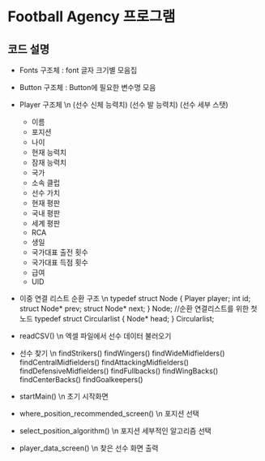 # Football Agency 프로그램

## 코드 설명

- Fonts 구조체 : font 글자 크기별 모음집

- Button 구조체 : Button에 필요한 변수명 모음

- Player 구조체 \n
  (선수 신체 능력치) (선수 발 능력치) (선수 세부 스탯)
  - 이름
  - 포지션
  - 나이
  - 현재 능력치
  - 잠재 능력치
  - 국가
  - 소속 클럽
  - 선수 가치
  - 현재 평판
  - 국내 평판
  - 세계 평판
  - RCA
  - 생일
  - 국가대표 출전 횟수
  - 국가대표 득점 횟수
  - 급여
  - UID

- 이중 연결 리스트 순환 구조 \n
  typedef struct Node {
    Player player;
    int id;
    struct Node* prev;
    struct Node* next;
  } Node;
  //순환 연결리스트를 위한 첫 노드 
  typedef struct Circularlist {
    Node* head;
  } Circularlist;

- readCSV() \n
  엑셀 파일에서 선수 데이터 불러오기

- 선수 찾기 \n
  findStrikers()
  findWingers()
  findWideMidfielders()
  findCentralMidfielders()
  findAttackingMidfielders()
  findDefensiveMidfielders()
  findFullbacks()
  findWingBacks()
  findCenterBacks()
  findGoalkeepers()

- startMain() \n
  초기 시작화면
- where_position_recommended_screen() \n
  포지션 선택
- select_position_algorithm() \n
  포지션 세부적인 알고리즘 선택
- player_data_screen() \n
  찾은 선수 화면 출력
